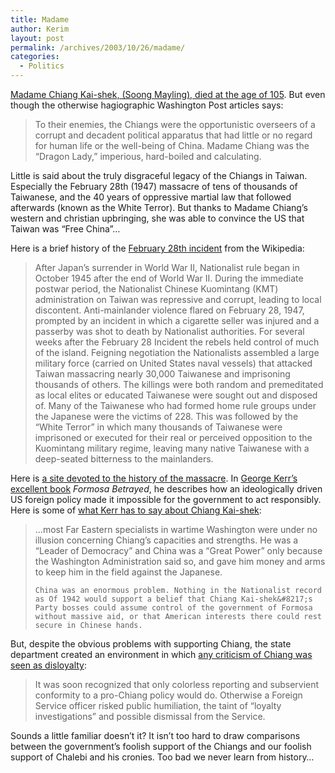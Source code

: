 ```yaml
---
title: Madame
author: Kerim
layout: post
permalink: /archives/2003/10/26/madame/
categories:
  - Politics
---
```

<a href="http://www.washingtonpost.com/ac2/wp-dyn/A14571-2003Oct24?language=printer" onclick="_gaq.push(['_trackEvent', 'outbound-article', 'http://www.washingtonpost.com/ac2/wp-dyn/A14571-2003Oct24?language=printer', 'Madame Chiang Kai-shek, (Soong Mayling), died at the age of 105']);" >Madame Chiang Kai-shek, (Soong Mayling), died at the age of 105</a>. But even though the otherwise hagiographic Washington Post articles says:


>   To their enemies, the Chiangs were the opportunistic overseers of a corrupt and decadent political apparatus that had little or no regard for human life or the well-being of China. Madame Chiang was the &#8220;Dragon Lady,&#8221; imperious, hard-boiled and calculating.


Little is said about the truly disgraceful legacy of the Chiangs in Taiwan. Especially the February 28th (1947) massacre of tens of thousands of Taiwanese, and the 40 years of oppressive martial law that followed afterwards (known as the White Terror). But thanks to Madame Chiang&#8217;s western and christian upbringing, she was able to convince the US that Taiwan was &#8220;Free China&#8221;&#8230;

Here is a brief history of the <a href="http://en.wikipedia.org/wiki/February_28_Incident" onclick="_gaq.push(['_trackEvent', 'outbound-article', 'http://en.wikipedia.org/wiki/February_28_Incident', 'February 28th incident']);" >February 28th incident</a> from the Wikipedia:


>   After Japan&#8217;s surrender in World War II, Nationalist rule began in October 1945 after the end of World War II. During the immediate postwar period, the Nationalist Chinese Kuomintang (KMT) administration on Taiwan was repressive and corrupt, leading to local discontent. Anti-mainlander violence flared on February 28, 1947, prompted by an incident in which a cigarette seller was injured and a passerby was shot to death by Nationalist authorities. For several weeks after the February 28 Incident the rebels held control of much of the island. Feigning negotiation the Nationalists assembled a large military force (carried on United States naval vessels) that attacked Taiwan massacring nearly 30,000 Taiwanese and imprisoning thousands of others. The killings were both random and premeditated as local elites or educated Taiwanese were sought out and disposed of. Many of the Taiwanese who had formed home rule groups under the Japanese were the victims of 228. This was followed by the &#8220;White Terror&#8221; in which many thousands of Taiwanese were imprisoned or executed for their real or perceived opposition to the Kuomintang military regime, leaving many native Taiwanese with a deep-seated bitterness to the mainlanders.


Here is <a href="http://www.taiwandc.org/228-intr.htm" onclick="_gaq.push(['_trackEvent', 'outbound-article', 'http://www.taiwandc.org/228-intr.htm', 'a site devoted to the history of the massacre']);" >a site devoted to the history of the massacre</a>. In <a href="http://www.formosa.org/~taiwanpg/" onclick="_gaq.push(['_trackEvent', 'outbound-article', 'http://www.formosa.org/~taiwanpg/', 'George Kerr&#8217;s excellent book']);" >George Kerr&#8217;s excellent book</a> *Formosa Betrayed*, he describes how an ideologically driven US foreign policy made it impossible for the government to act responsibly. Here is some of <a href="http://www.formosa.org/~taiwanpg/chap01.htm" onclick="_gaq.push(['_trackEvent', 'outbound-article', 'http://www.formosa.org/~taiwanpg/chap01.htm', 'what Kerr has to say about Chiang Kai-shek']);" >what Kerr has to say about Chiang Kai-shek</a>:


>   &#8230;most Far Eastern specialists in wartime Washington were under no illusion concerning Chiang&#8217;s capacities and strengths. He was a &#8220;Leader of Democracy&#8221; and China was a &#8220;Great Power&#8221; only because the Washington Administration said so, and gave him money and arms to keep him in the field against the Japanese. 
>   
>   
>     China was an enormous problem. Nothing in the Nationalist record as Of 1942 would support a belief that Chiang Kai-shek&#8217;s Party bosses could assume control of the government of Formosa without massive aid, or that American interests there could rest secure in Chinese hands.
>   


But, despite the obvious problems with supporting Chiang, the state department created an environment in which <a href="http://www.formosa.org/~taiwanpg/chap02.htm" onclick="_gaq.push(['_trackEvent', 'outbound-article', 'http://www.formosa.org/~taiwanpg/chap02.htm', 'any criticism of Chiang was seen as disloyalty']);" >any criticism of Chiang was seen as disloyalty</a>:


>   It was soon recognized that only colorless reporting and subservient conformity to a pro-Chiang policy would do. Otherwise a Foreign Service officer risked public humiliation, the taint of &#8220;loyalty investigations&#8221; and possible dismissal from the Service.


Sounds a little familiar doesn&#8217;t it? It isn&#8217;t too hard to draw comparisons between the government&#8217;s foolish support of the Chiangs and our foolish support of Chalebi and his cronies. Too bad we never learn from history&#8230;

